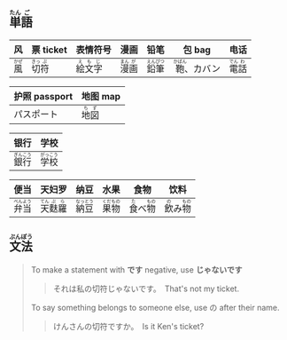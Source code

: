 ## <ruby>単<rt>たん</rt>語<rt>ご</rt></ruby>

| 风                                    | 票 ticket                                 | 表情符号                                             | 漫画                                      | 铅笔                                        | 包 bag                                          | 电话                                      |
| ------------------------------------- | ----------------------------------------- | ---------------------------------------------------- | ----------------------------------------- | ------------------------------------------- | ----------------------------------------------- | ----------------------------------------- |
| <ruby><rb>風</rb><rt>かぜ</rt></ruby> | <ruby>切<rt>きっ</rt>符<rt>ぷ</rt></ruby> | <ruby>絵<rt>え</rt>文<rt>も</rt>字<rt>じ</rt></ruby> | <ruby>漫<rt>まん</rt>画<rt>が</rt></ruby> | <ruby>鉛<rt>えん</rt>筆<rt>ぴつ</rt></ruby> | <ruby><rb>鞄</rb><rt>かばん</rt></ruby>、カバン | <ruby>電<rt>でん</rt>話<rt>わ</rt></ruby> |

| 护照 passport | 地图 map                                |
| ------------- | --------------------------------------- |
| パスポート    | <ruby>地<rt>ち</rt>図<rt>ず</rt></ruby> |



| 银行                                        | 学校                                        |
| ------------------------------------------- | ------------------------------------------- |
| <ruby>銀<rt>ぎん</rt>行<rt>こう</rt></ruby> | <ruby>学<rt>がっ</rt>校<rt>こう</rt></ruby> |

| 便当                                        | 天妇罗                                                 | 纳豆                                        | 水果                                        | 食物                                                 | 饮料                                                 |
| ------------------------------------------- | ------------------------------------------------------ | ------------------------------------------- | ------------------------------------------- | ---------------------------------------------------- | ---------------------------------------------------- |
| <ruby>弁<rt>べん</rt>当<rt>よう</rt></ruby> | <ruby>天<rt>てん</rt>麩<rt>ぷ</rt>羅<rt>ら</rt></ruby> | <ruby>納<rt>なっ</rt>豆<rt>とう</rt></ruby> | <ruby>果<rt>くだ</rt>物<rt>もの</rt></ruby> | <ruby>食<rt>た</rt>べ<rt></rt>物<rt>もの</rt></ruby> | <ruby>飲<rt>の</rt>み<rt></rt>物<rt>もの</rt></ruby> |



## <ruby>文<rt>ぶん</rt>法<rt>ぽう</rt></ruby>

> To make a statement with **です** negative, use **じゃないです**
>
> > それは私の切符じゃないです。　That's not my ticket.
>
> To say something belongs to someone else, use の after their name.
>
> > けんさんの切符ですか。　Is it Ken's ticket?
